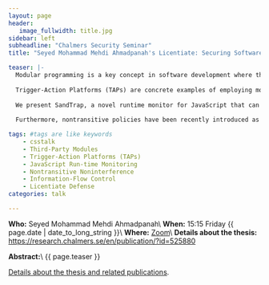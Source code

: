 ```yaml
---
layout: page
header:
   image_fullwidth: title.jpg
sidebar: left
subheadline: "Chalmers Security Seminar"
title: "Seyed Mohammad Mehdi Ahmadpanah's Licentiate: Securing Software in the Presence of Third-Party Modules"

teaser: |-
  Modular programming is a key concept in software development where the program consists of code modules that are designed and implemented independently. This approach accelerates the development process and enhances scalability of the final product. Modules, however, are often written by third parties, aggravating security concerns such as stealing confidential information, tampering with sensitive data, and executing malicious code.
  
  Trigger-Action Platforms (TAPs) are concrete examples of employing modular programming. Any user can develop TAP applications by connecting trigger and action services, and publish them on public repositories. In the presence of malicious application makers, users cannot trust applications written by third parties, which can threaten users’ and platform’s security.
  
  We present SandTrap, a novel runtime monitor for JavaScript that can be used to securely integrate third-party applications. SandTrap enforces fine-grained access control policies at the levels of module, API, value, and context. We instantiate SandTrap to IFTTT, Zapier, and Node-RED, three popular JavaScript-driven TAPs, and illustrate how it enforces various policies on a set of benchmarks while incurring a tolerable runtime overhead. We also prove soundness and transparency of the monitoring framework on an essential model of Node-RED.
  
  Furthermore, nontransitive policies have been recently introduced as a natural fit for coarse-grained information-flow control where labels are specified at the level of modules. The flow relation does not need to be transitive, resulting in nonstandard noninterference and enforcement mechanism. We develop a lattice encoding to prove that nontransitive policies can be reduced to classical transitive policies. We also devise a lightweight program transformation that leverages standard flow-sensitive information-flow analyses to enforce nontransitive policies more permissively.

tags: #tags are like keywords
    - csstalk
    - Third-Party Modules
    - Trigger-Action Platforms (TAPs)
    - JavaScript Run-time Monitoring
    - Nontransitive Noninterference
    - Information-Flow Control
    - Licentiate Defense
categories: talk

---
```

**Who:** Seyed Mohammad Mehdi Ahmadpanah\\
**When:**  15:15 Friday {{ page.date | date_to_long_string }}\\
**Where:**  [Zoom](https://chalmers.zoom.us/j/61204218636?pwd=S3JxUEZnRTdqU0M3bXA0TDFEblhUQT09)\\
**Details about the thesis:** <https://research.chalmers.se/en/publication/?id=525880>

**Abstract:**\\
{{ page.teaser }}

[Details about the thesis and related publications](https://research.chalmers.se/en/publication/?id=525880).
